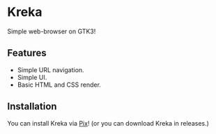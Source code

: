 # Kreka

Simple web-browser on GTK3!

## Features

- Simple URL navigation.
- Simple UI.
- Basic HTML and CSS render.

## Installation

You can install Kreka via [Pix](https://github.com/progwi0/pix)!
(or you can download Kreka in releases.)
